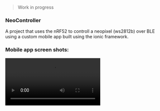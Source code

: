 > Work in progress

### NeoController
A project that uses the nRF52 to controll a neopixel (ws2812b) over BLE using a custom mobile app built using the ionic framework.

### Mobile app screen shots:
![Neocontroller app](https://github.com/rmptxf/NeoController/blob/master/assets/Neocontroller_app.mp4) 

